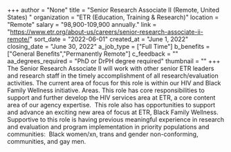 +++
author = "None"
title = "Senior Research Associate II (Remote, United States) "
organization = "ETR (Education, Training & Research)"
location = "Remote"
salary = "98,900-109,900 annually."
link = "https://www.etr.org/about-us/careers/senior-research-associate-ii-remote/"
sort_date = "2022-06-01"
created_at = "June 1, 2022"
closing_date = "June 30, 2022"
a_job_type = ["Full Time"]
b_benefits = ["General Benefits","Permanently Remote"]
c_feedback = ""
aa_degrees_required = "PhD or DrPH degree required"
thumbnail = ""
+++
The Senior Research Associate II will work with other senior ETR leaders and research staff in the timely accomplishment of all research/evaluation activities. The current area of focus for this role is within our HIV and Black Family Wellness initiative. Areas. This role has core responsibilities to support and further develop the HIV services area at ETR, a core content area of our agency expertise.  This role also has opportunities to support and advance an exciting new area of focus at ETR, Black Family Wellness. Supportive to this role is having previous meaningful experience in research and evaluation and program implementation in priority populations and communities:  Black women/xn, trans and gender non-conforming, communities, and gay men. 